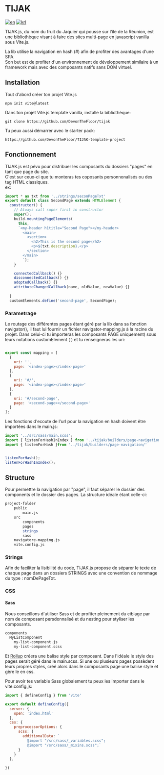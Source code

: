 # TIJAK   
[![en](https://img.shields.io/badge/lang-en-purple.svg)](https://github.com/DevonTheFloor/tijak/blob/main/README.en.md)
[![krl](https://img.shields.io/badge/lang-krl-red.svg)](https://github.com/DevonTheFloor/tijak/blob/main/README.krl.md)


   
TIJAK.js, du nom du fruit du Jaquier qui pousse sur l'ile de la Réunion, est une bibliothèque visant à faire des sites multi-page en javascript vanilla sous Vite.js.   

La lib utilise la navigation en hash (#) afin de profiter des avantages d'une SPA.   
Son but est de profiter d'un environnement de développement similaire à un framework mais avec des composants natifs sans DOM virtuel.
   
## Installation   
   
Tout d'abord créer ton projet Vite.js   
```
npm init vite@latest
```

Dans ton projet Vite.js template vanilla, installe la bibliothèque:   
```
git clone https://github.com/DevonTheFloor/tijak
```
   
Tu peux aussi démarrer avec le starter pack:   
```
https://github.com/DevonTheFloor/TIJAK-template-project
```
   

## Fonctionnement   
   
TIJAK.js est pévu pour distribuer les composants du dossiers "pages" en tant que page du site.   
C'est sur ceux-ci que tu monteras tes coposants personnonalisés ou des tag HTML classiques.    
ex:   
```js
import * as txt from '../strings/seconPageTxt'
export default class SecondPage extends HTMLElement {
  constructor() {
    // Always call super first in constructor
    super();
    build.mountingPageElements(
      this,
      `<my-header h1title="Second Page"></my-header>
        <main>
          <section>
            <h2>This is the second page</h2>
            <p>${txt.description}.</p>
          </section>
        </main>
        `);
    }

    connectedCallback() {}
    disconnectedCallback() {}
    adoptedCallback() {}
    attributeChangedCallback(name, oldValue, newValue) {}
    
  }
  customElements.define('second-page', SecondPage);
  ```

### Parametrage   
   
Le routage des différentes pages étant géré par la lib dans sa fonction navigator(), il faut lui fournir un fichier navigator-mapping.js à la racine du projet.
Dans celui-ci tu importeras les composants PAGE uniquement) sous leurs notations customElement ( <my-custom-page></my-custom-page>) et tu renseigneras les uri:   
   
```js

export const mapping = [
  { 
    uri: '', 
    page: '<index-page></index-page>' 
  },
  { 
    uri: '#/', 
    page: '<index-page></index-page>' 
  },
  { 
    uri: '#/second-page', 
    page: '<second-page></second-page>' 
  }
];
  ```
   
Les fonctions d'ecoute de l'url pour la navigation en hash doivent être importées dans le main.js:   
```js
import '../src/sass/main.scss';
import { listenForHashInIndex } from '../tijak/builders/page-navigation';
import { listenForHash }from '../tijak/builders/page-navigation/'


listenForHash();
listenForHashInIndex();
```
   

## Structure   
   
Pour permettre la navigation par "page", il faut séparer le dossier des components et le dossier des pages. La structure idéale étant celle-ci:   

```bash
project-folder   
    public
        main.js
    src   
        components
        pages  
        strings
        sass
    navigatore-mapping.js
    vite.config.js
```
   
### Strings
Afin de faciliter la lisibilité du code, TIJAK.js propose de séparer le texte de chaque page dans un dossiers STRINGS avec une convention de nommage du type : nomDePageTxt.   
   
### CSS 
   
#### Sass

Nous conseillons d'utiliser Sass et de profiter pleinement du ciblage par nom de composant persdonnalisé et du nesting pour styliser les composants.   
```bash
components
  MyListComponent
    my-list-component.js
    my-list-component.scss
```   

Et [Rollup](https://rollupjs.org/guide/en/ "Lien vers Rollup.js") créera une balise style par composant.
Dans l\'idéale le style des pages serait géré dans le main.scss. Si une ou plusieurs pages possèdent leurs propres styles, créé alors dans le composants page une balise style et gère le en css.   
   
Pour avoir tes variable Sass globalement tu peux les importer dans le vite.config.js:   
   
   
```js
import { defineConfig } from 'vite'

export default defineConfig({
  server: {
    open: 'index.html'
  },
  css: {
    preprocessorOptions: {
      scss: {
        additionalData: `
          @import "/src/sass/_variables.scss";
          @import "/src/sass/_mixins.scss";`
      }
    }
  },
  
})
```
   


